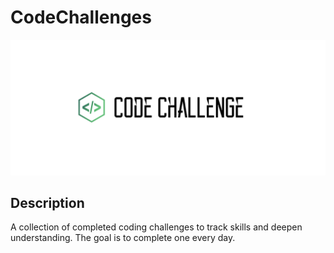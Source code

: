 # CodeChallenges
![cover image of Code Challenges repository](https://github.com/Wo1vin/CodeChallenges/blob/main/CodeChallenge-Cover.png?raw=true)
## Description ##
A collection of completed coding challenges to track skills and deepen understanding.
The goal is to complete one every day.
